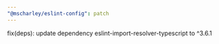 ```yaml
---
"@mscharley/eslint-config": patch
---
```


fix(deps): update dependency eslint-import-resolver-typescript to ^3.6.1
